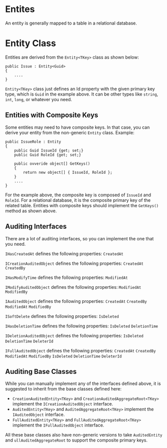 # Entites

An entity is generally mapped to a table in a relational database.

# Entity Class

Entities are derived from the ``Entity<TKey>`` class as shown below:

```charp
public Issue : Entity<Guid>
{
    ....
}
```

``Entity<TKey>`` class just defines an Id property with the given primary key type, which is ``Guid`` in the example above. It can be other types like ``string``, ``int``, ``long``, or whatever you need.

## Entities with Composite Keys

Some entities may need to have composite keys. In that case, you can derive your entity from the non-generic ``Entity`` class. Example:

```charp
public IssueRole : Entity
{
    public Guid IssueId {get; set;}
    public Guid RoleId {get; set;}

    public ovveride object[] GetKeys()
    {
        return new object[] { IssueId, RoleId };
    }
    ....
}
```
For the example above, the composite key is composed of ``IssueId`` and ``RoleId``. For a relational database, it is the composite primary key of the related table. Entities with composite keys should implement the ``GetKeys()`` method as shown above.

## Auditing Interfaces
There are a lot of auditing interfaces, so you can implement the one that you need.


``IHasCreatedAt`` defines the following properties:
    ``CreatedAt``

``ICreationAuditedObject``  defines the following properties:
    ``CreatedAt``
    ``CreatedBy``

``IHasModifyTime`` defines the following properties:
    ``ModifiedAt``

``IModifyAuditedObject`` defines the following properties:
    ``ModifiedAt``
    ``ModifiedBy``

``IAuditedObject`` defines the following properties:
    ``CreatedAt``
    ``CreatedBy``
    ``ModifiedAt``
    ``ModifiedBy``

``ISoftDelete`` defines the following properties:
    ``IsDeleted``

``IHasDeletionTime`` defines the following properties:
    ``IsDeleted``
    ``DeletionTime``

``IDeletionAuditedObject`` defines the following properties:
    ``IsDeleted``
    ``DeletionTime``
    ``DeleterId``

``IFullAuditedObject`` defines the following properties:
    ``CreatedAt``
    ``CreatedBy``
    ``ModifiedAt``
    ``ModifiedBy``
    ``IsDeleted``
    ``DeletionTime``
    ``DeleterId``

## Auditing Base Classes
While you can manually implement any of the interfaces defined above, it is suggested to inherit from the base classes defined here:

* ``CreationAuditedEntity<TKey>`` and ``CreationAuditedAggregateRoot<TKey>`` implement the ``ICreationAuditedObject`` interface.
* ``AuditedEntity<TKey>`` and ``AuditedAggregateRoot<TKey>`` implement the ``IAuditedObject`` interface.
* ``FullAuditedEntity<TKey>`` and ``FullAuditedAggregateRoot<TKey>`` implement the ``IFullAuditedObject`` interface.

All these base classes also have non-generic versions to take ``AuditedEntity`` and ``ullAuditedAggregateRoot`` to support the composite primary keys.
